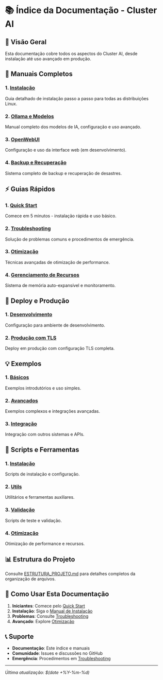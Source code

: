 # 📚 Índice da Documentação - Cluster AI

## 🎯 Visão Geral

Esta documentação cobre todos os aspectos do Cluster AI, desde instalação até uso avançado em produção.

## 📖 Manuais Completos

### 1. [Instalação](manuals/INSTALACAO.md)
Guia detalhado de instalação passo a passo para todas as distribuições Linux.

### 2. [Ollama e Modelos](manuals/OLLAMA.md)
Manual completo dos modelos de IA, configuração e uso avançado.

### 3. [OpenWebUI](manuals/OPENWEBUI.md)
Configuração e uso da interface web (em desenvolvimento).

### 4. [Backup e Recuperação](manuals/BACKUP.md)
Sistema completo de backup e recuperação de desastres.

## ⚡ Guias Rápidos

### 1. [Quick Start](guides/QUICK_START.md)
Comece em 5 minutos - instalação rápida e uso básico.

### 2. [Troubleshooting](guides/TROUBLESHOOTING.md)
Solução de problemas comuns e procedimentos de emergência.

### 3. [Otimização](guides/OPTIMIZATION.md)
Técnicas avançadas de otimização de performance.

### 4. [Gerenciamento de Recursos](guides/RESOURCE_MANAGEMENT.md)
Sistema de memória auto-expansível e monitoramento.

## 🚀 Deploy e Produção

### 1. [Desenvolvimento](../deployments/development/)
Configuração para ambiente de desenvolvimento.

### 2. [Produção com TLS](../deployments/production/)
Deploy em produção com configuração TLS completa.

## 💡 Exemplos

### 1. [Básicos](../examples/basic/)
Exemplos introdutórios e uso simples.

### 2. [Avançados](../examples/advanced/)
Exemplos complexos e integrações avançadas.

### 3. [Integração](../examples/integration/)
Integração com outros sistemas e APIs.

## 🔧 Scripts e Ferramentas

### 1. [Instalação](../scripts/installation/)
Scripts de instalação e configuração.

### 2. [Utils](../scripts/utils/)
Utilitários e ferramentas auxiliares.

### 3. [Validação](../scripts/validation/)
Scripts de teste e validação.

### 4. [Otimização](../scripts/optimization/)
Otimização de performance e recursos.

## 📊 Estrutura do Projeto

Consulte [ESTRUTURA_PROJETO.md](../ESTRUTURA_PROJETO.md) para detalhes completos da organização de arquivos.

## 🎯 Como Usar Esta Documentação

1. **Iniciantes**: Comece pelo [Quick Start](guides/QUICK_START.md)
2. **Instalação**: Siga o [Manual de Instalação](manuals/INSTALACAO.md)
3. **Problemas**: Consulte [Troubleshooting](guides/TROUBLESHOOTING.md)
4. **Avançado**: Explore [Otimização](guides/OPTIMIZATION.md)

## 📞 Suporte

- **Documentação**: Este índice e manuais
- **Comunidade**: Issues e discussões no GitHub
- **Emergência**: Procedimentos em [Troubleshooting](guides/TROUBLESHOOTING.md)

---

*Última atualização: $(date +%Y-%m-%d)*
